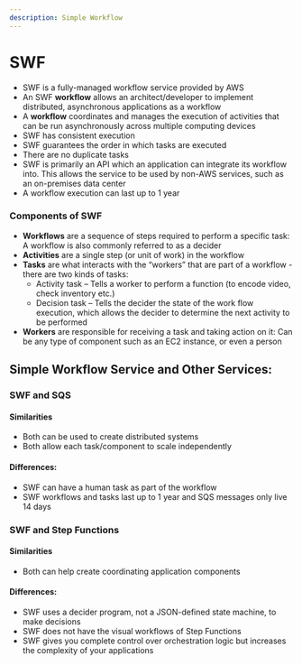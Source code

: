 ```yaml
---
description: Simple Workflow
---
```


# SWF

* SWF is a fully-managed workflow service provided by AWS 
* An SWF **workflow** allows an architect/developer to implement distributed, asynchronous applications as a workflow 
* A **workflow** coordinates and manages the execution of activities that can be run asynchronously across multiple computing devices 
* SWF has consistent execution 
* SWF guarantees the order in which tasks are executed 
* There are no duplicate tasks 
* SWF is primarily an API which an application can integrate its workflow into. This allows the service to be used by non-AWS services, such as an on-premises data center 
* A workflow execution can last up to 1 year

### Components of SWF 

* **Workflows** are a sequence of steps required to perform a specific task: A workflow is also commonly referred to as a decider 
* **Activities** are a single step \(or unit of work\) in the workflow 
* **Tasks** are what interacts with the “workers” that are part of a workflow - there are two kinds of tasks: 
  * Activity task – Tells a worker to perform a function \(to encode video, check inventory etc.\) 
  * Decision task – Tells the decider the state of the work flow execution, which allows the decider to determine the next activity to be performed 
* **Workers** are responsible for receiving a task and taking action on it: Can be any type of component such as an EC2 instance, or even a person

## Simple Workflow Service and Other Services:

### SWF and SQS 

#### Similarities

* Both can be used to create distributed systems 
* Both allow each task/component to scale independently 

#### Differences: 

* SWF can have a human task as part of the workflow 
* SWF workflows and tasks last up to 1 year and SQS messages only live 14 days

### SWF and Step Functions 

#### Similarities

* Both can help create coordinating application components 

#### Differences:

* SWF uses a decider program, not a JSON-defined state machine, to make decisions 
* SWF does not have the visual workflows of Step Functions 
* SWF gives you complete control over orchestration logic but increases the complexity of your applications

